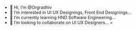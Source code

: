 - 👋 Hi, I’m @Orgradhiv
- 👀 I’m interested in UI UX Designings, Front End Designings...
- 🌱 I’m currently learning HND Software Engineering...
- 💞️ I’m looking to collaborate on UI UX Designers...
=

<!---
Orgradhiv/Orgradhiv is a ✨ special ✨ repository because its `README.md` (this file) appears on your GitHub profile.
You can click the Preview link to take a look at your changes.
--->
